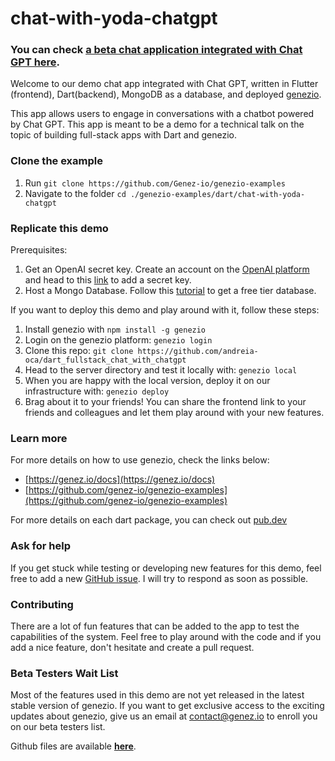 # chat-with-yoda-chatgpt

### You can check [a beta chat application integrated with Chat GPT here](https://chat-with-chatgpt.dev.app.genez.io/).

Welcome to our demo chat app integrated with Chat GPT, written in Flutter (frontend), Dart(backend), MongoDB as a database, and deployed [genezio](https://genez.io/).

This app allows users to engage in conversations with a chatbot powered by Chat GPT. This app is meant to be a demo for a technical talk on the topic of building full-stack apps with Dart and genezio.

### Clone the example

1. Run `git clone https://github.com/Genez-io/genezio-examples`
2. Navigate to the folder `cd ./genezio-examples/dart/chat-with-yoda-chatgpt`

### Replicate this demo

Prerequisites:

1. Get an OpenAI secret key. Create an account on the [OpenAI platform](https://platform.openai.com/) and head to this [link](https://platform.openai.com/account/api-keys) to add a secret key.
2. Host a Mongo Database. Follow this [tutorial](https://www.mongodb.com/basics/mongodb-atlas-tutorial) to get a free tier database.

If you want to deploy this demo and play around with it, follow these steps:

1. Install genezio with `npm install -g genezio`
2. Login on the genezio platform: `genezio login`
3. Clone this repo: `git clone https://github.com/andreia-oca/dart_fullstack_chat_with_chatgpt`
4. Head to the server directory and test it locally with: `genezio local`
5. When you are happy with the local version, deploy it on our infrastructure with: `genezio deploy`
6. Brag about it to your friends! You can share the frontend link to your friends and colleagues and let them play around with your new features.

### Learn more

For more details on how to use genezio, check the links below:

* [https://genez.io/docs](https://genez.io/docs)
* [https://github.com/genez-io/genezio-examples](https://github.com/genez-io/genezio-examples)

For more details on each dart package, you can check out [pub.dev](https://pub.dev/)

### Ask for help

If you get stuck while testing or developing new features for this demo, feel free to add a new [GitHub issue](https://github.com/andreia-oca/dart\_fullstack\_chat\_with\_chatgpt/issues/new/choose). I will try to respond as soon as possible.

### Contributing

There are a lot of fun features that can be added to the app to test the capabilities of the system. Feel free to play around with the code and if you add a nice feature, don't hesitate and create a pull request.

### Beta Testers Wait List

Most of the features used in this demo are not yet released in the latest stable version of genezio. If you want to get exclusive access to the exciting updates about genezio, give us an email at [contact@genez.io](mailto:contact@genez.io) to enroll you on our beta testers list.

Github files are available [**here**](https://github.com/Genez-io/genezio-examples/tree/master/dart/chat-with-yoda-chatgpt).
